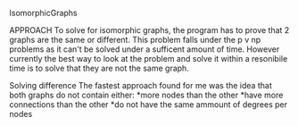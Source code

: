 IsomorphicGraphs

APPROACH
To solve for isomorphic graphs, the program has to prove that 2 graphs
are the same or different. This problem falls under the p v np problems as it can't be solved under a sufficent amount of time. However currently
the best way to look at the problem and solve it within a resonibile time
is to solve that they are not the same graph.

Solving difference
The fastest approach found for me was the idea that both graphs do not contain either:
  *more nodes than the other
  *have more connections than the other
  *do not have the same ammount of degrees per nodes
